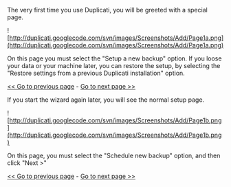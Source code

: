The very first time you use Duplicati, you will be greeted with a special page.

![http://duplicati.googlecode.com/svn/images/Screenshots/Add/Page1a.png](http://duplicati.googlecode.com/svn/images/Screenshots/Add/Page1a.png)

On this page you must select the "Setup a new backup" option. If
you loose your data or your machine later, you can restore the setup,
by selecting the "Restore settings from a previous Duplicati installation" option.

[<< Go to previous page](AddingBackup.md) - [Go to next page >>](AddPage2.md)

If you start the wizard again later, you will see the normal setup page.

![http://duplicati.googlecode.com/svn/images/Screenshots/Add/Page1b.png](http://duplicati.googlecode.com/svn/images/Screenshots/Add/Page1b.png)

On this page, you must select the "Schedule new backup" option, and then click "Next >"

[<< Go to previous page](AddingBackup.md) - [Go to next page >>](AddPage2.md)